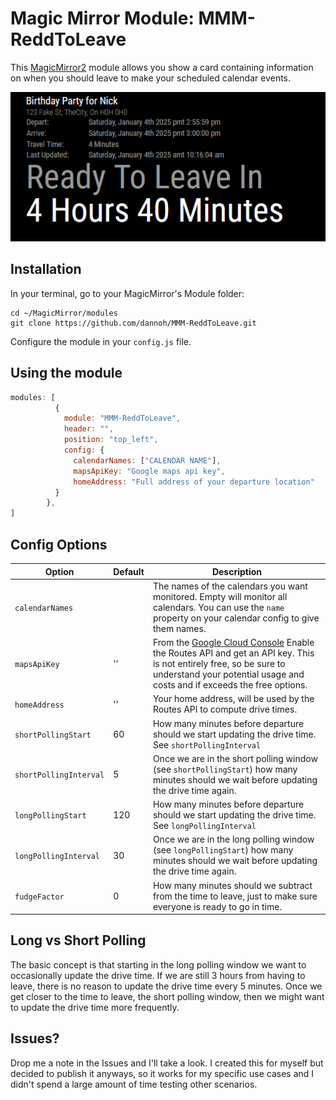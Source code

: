 # Magic Mirror Module: MMM-ReddToLeave
This [MagicMirror2](https://github.com/MichMich/MagicMirror) module allows you show a card containing information on when you 
should leave to make your scheduled calendar events.

![screenshot](https://github.com/dannoh/MMM-ReddToLeave/blob/main/images/screenshot.png?raw=true)
## Installation

In your terminal, go to your MagicMirror's Module folder:
````
cd ~/MagicMirror/modules
git clone https://github.com/dannoh/MMM-ReddToLeave.git
````

Configure the module in your `config.js` file.

## Using the module

````javascript
modules: [
          {
            module: "MMM-ReddToLeave",
            header: "",
            position: "top_left",
            config: { 
              calendarNames: ["CALENDAR NAME"], 
              mapsApiKey: "Google maps api key", 
              homeAddress: "Full address of your departure location"
          }
        },
]
````

## Config Options
| **Option** | **Default** | **Description** |
| --- | --- | --- |
| `calendarNames` | <empty> | The names of the calendars you want monitored.  Empty will monitor all calendars. You can use the `name` property on your calendar config to give them names. |
| `mapsApiKey` | '' | From the [Google Cloud Console](https://console.cloud.google.com/apis) Enable the Routes API and get an API key.  This is not entirely free, so be sure to understand your potential usage and costs and if exceeds the free options.  |
| `homeAddress` | '' | Your home address, will be used by the Routes API to compute drive times. |
| `shortPollingStart` | 60 | How many minutes before departure should we start updating the drive time. See `shortPollingInterval` |
| `shortPollingInterval` | 5 | Once we are in the short polling window (see `shortPollingStart`) how many minutes should we wait before updating the drive time again. |
| `longPollingStart` | 120 | How many minutes before departure should we start updating the drive time. See `longPollingInterval` |
| `longPollingInterval` | 30 | Once we are in the long polling window (see `longPollingStart`) how many minutes should we wait before updating the drive time again. |
| `fudgeFactor` | 0 | How many minutes should we subtract from the time to leave, just to make sure everyone is ready to go in time. |

## Long vs Short Polling
The basic concept is that starting in the long polling window we want to occasionally update the drive time. If we are still 3 hours from having to leave, there is no reason to update the drive time every 5 minutes.  Once we get closer to the time to leave, the short polling window, then we might want to update the drive time more frequently.

## Issues? 
Drop me a note in the Issues and I'll take a look.  I created this for myself but decided to publish it anyways, so it works for my specific use cases and I didn't spend a large amount of time testing other scenarios.